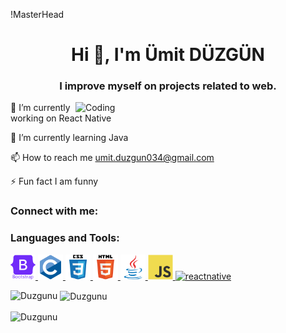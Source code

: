 !MasterHead
<h1 align="center">Hi 👋, I'm Ümit DÜZGÜN</h1>
<h3 align="center">I improve myself on projects related to web.</h3>
<img align="right" alt="Coding" width="400" src="https://cdn.dribbble.com/users/1162077/screenshots/3960993/workspace.gif">



🔭 I’m currently working on React Native

🌱 I’m currently learning Java

📫 How to reach me umit.duzgun034@gmail.com

⚡ Fun fact I am funny

<h3 align="left">Connect with me:</h3>
<p align="left">
</p>

<h3 align="left">Languages and Tools:</h3>
<p align="left"> <a href="https://getbootstrap.com/" target="_blank" rel="noreferrer"> <img src="https://raw.githubusercontent.com/devicons/devicon/master/icons/bootstrap/bootstrap-plain-wordmark.svg" alt="bootstrap" width="40" height="40"/> </a> <a href="https://www.cprogramming.com/" target="_blank" rel="noreferrer"> <img src="https://raw.githubusercontent.com/devicons/devicon/master/icons/c/c-original.svg" alt="c" width="40" height="40"/> </a> <a href="https://www.w3schools.com/css/" target="_blank" rel="noreferrer"> <img src="https://raw.githubusercontent.com/devicons/devicon/master/icons/css3/css3-original-wordmark.svg" alt="css3" width="40" height="40"/> </a> <a href="https://www.w3.org/html/" target="_blank" rel="noreferrer"> <img src="https://raw.githubusercontent.com/devicons/devicon/master/icons/html5/html5-original-wordmark.svg" alt="html5" width="40" height="40"/> </a> <a href="https://www.java.com/" target="_blank" rel="noreferrer"> <img src="https://raw.githubusercontent.com/devicons/devicon/master/icons/java/java-original.svg" alt="java" width="40" height="40"/> </a> <a href="https://developer.mozilla.org/en-US/docs/Web/JavaScript" target="_blank" rel="noreferrer"> <img src="https://raw.githubusercontent.com/devicons/devicon/master/icons/javascript/javascript-original.svg" alt="javascript" width="40" height="40"/> </a> <a href="https://reactnative.dev/" target="_blank" rel="noreferrer"> <img src="https://reactnative.dev/img/header_logo.svg" alt="reactnative" width="40" height="40"/> </a> </p>

<p><img align="left" src="https://github-readme-stats.vercel.app/api/top-langs?username=Duzgunu&show_icons=true&locale=en&layout=compact" alt="Duzgunu" /></p>

<p>&nbsp;<img align="center" src="https://github-readme-stats.vercel.app/api?username=Duzgunu&show_icons=true&locale=en" alt="Duzgunu" /></p>

<p><img align="center" src="https://github-readme-streak-stats.herokuapp.com/?user=Duzgunu&" alt="Duzgunu" /></p>
